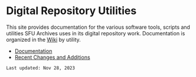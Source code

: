 # Digital Repository Utilities

This site provides documentation for the various software tools, scripts and utilities SFU Archives uses in its digital repository work. Documentation is organized in the [Wiki](https://github.com/SFU-Archives/digital-repository-utilities/wiki) by utility.
- [Documentation](https://github.com/SFU-Archives/digital-repository-utilities/wiki)
- [Recent Changes and Additions](https://github.com/SFU-Archives/digital-repository-utilities/wiki/Recent-Changes-and-Additions)

```
Last updated: Nov 28, 2023
```
